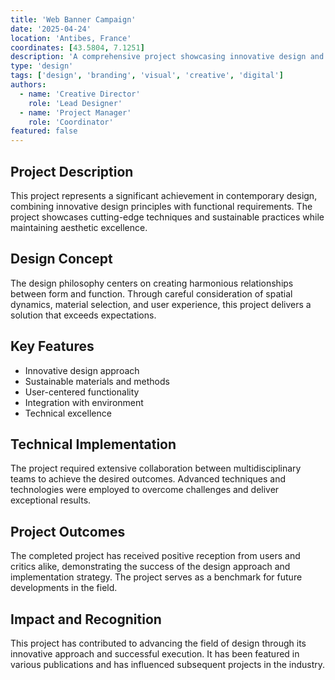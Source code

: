 ```yaml
---
title: 'Web Banner Campaign'
date: '2025-04-24'
location: 'Antibes, France'
coordinates: [43.5804, 7.1251]
description: 'A comprehensive project showcasing innovative design and creative solutions'
type: 'design'
tags: ['design', 'branding', 'visual', 'creative', 'digital']
authors:
  - name: 'Creative Director'
    role: 'Lead Designer'
  - name: 'Project Manager'
    role: 'Coordinator'
featured: false
---
```


## Project Description

This project represents a significant achievement in contemporary design, combining innovative design principles with functional requirements. The project showcases cutting-edge techniques and sustainable practices while maintaining aesthetic excellence.

## Design Concept

The design philosophy centers on creating harmonious relationships between form and function. Through careful consideration of spatial dynamics, material selection, and user experience, this project delivers a solution that exceeds expectations.

## Key Features

- Innovative design approach
- Sustainable materials and methods
- User-centered functionality
- Integration with environment
- Technical excellence

## Technical Implementation

The project required extensive collaboration between multidisciplinary teams to achieve the desired outcomes. Advanced techniques and technologies were employed to overcome challenges and deliver exceptional results.

## Project Outcomes

The completed project has received positive reception from users and critics alike, demonstrating the success of the design approach and implementation strategy. The project serves as a benchmark for future developments in the field.

## Impact and Recognition

This project has contributed to advancing the field of design through its innovative approach and successful execution. It has been featured in various publications and has influenced subsequent projects in the industry.
